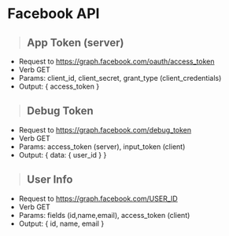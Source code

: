 # Facebook API

> ## App Token (server)
* Request to https://graph.facebook.com/oauth/access_token
* Verb GET
* Params: client_id, client_secret, grant_type (client_credentials)
* Output: { access_token }

> ## Debug Token
* Request to https://graph.facebook.com/debug_token
* Verb GET
* Params: access_token (server), input_token (client)
* Output: { data: { user_id } }

> ## User Info
* Request to https://graph.facebook.com/USER_ID
* Verb GET
* Params: fields (id,name,email), access_token (client)
* Output: { id, name, email }